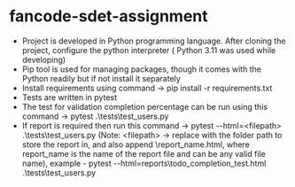 # fancode-sdet-assignment

- Project is developed in Python programming language. After cloning the project, configure the python interpreter (
  Python 3.11 was used while developing)
- Pip tool is used for managing packages, though it comes with the Python readily but if not install it
  separately
- Install requirements using command -> pip install -r requirements.txt
- Tests are written in pytest
- The test for validation completion percentage can be run using this command -> pytest .\tests\test_users.py
- If report is required then run this command -> pytest --html=\<filepath> .\tests\test_users.py  (Note: \<filepath> ->
  replace with the folder path to store the report in, and also append \report_name.html, where report_name is the name of the
  report file and can be any valid file name), example - pytest --html=reports\todo_completion_test.html .\tests\test_users.py
